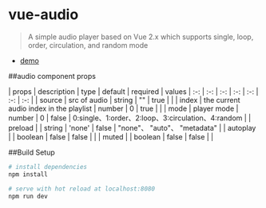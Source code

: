 # vue-audio

> A simple audio player based on Vue 2.x which supports single, loop, order, circulation, and random mode

* [demo](https://ginmu.github.io/vue-audio/)

##audio component props

| props | description | type | default | required | values
| :-: | :-: | :-: | :-: | :-: | :-: | :-: |
| source | src of audio | string | "" | true | |
| index | the current audio index in the playlist | number | 0 | true | |
| mode | player mode | number | 0 | false | 0:single、1:order、2:loop、3:circulation、4:random |
| preload | | string | 'none' | false | "none"、 "auto"、 "metadata" |
| autoplay | | boolean | false | false | |
| muted | | boolean | false | false | |

 

##Build Setup

``` bash
# install dependencies
npm install

# serve with hot reload at localhost:8080
npm run dev

```


